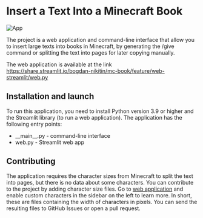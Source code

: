 # Insert a Text Into a Minecraft Book

![App](https://image.prntscr.com/image/yomD0cFGRwuXYlT46Ow5BQ.png)

The project is a web application and command-line interface that allow you to 
insert large texts into books in Minecraft, by generating the /give command or 
splitting the text into pages for later copying manually.

The web application is available at the link 
https://share.streamlit.io/bogdan-nikitin/mc-book/feature/web-streamlit/web.py

## Installation and launch

To run this application, you need to install Python version 3.9 or higher and 
the Streamlit library (to run a web application). The application has the 
following entry points:
* \_\_main__.py - command-line interface
* web.py - Streamlit web app

## Contributing

The application requires the character sizes from Minecraft to split the text 
into pages, but there is no data about some characters. You can contribute to 
the project by adding character size files. Go to [web application](https://share.streamlit.io/bogdan-nikitin/mc-book/feature/web-streamlit/web.py)
and enable custom characters in the sidebar on the left to learn more. In 
short, these are files containing the width of characters in pixels. You can 
send the resulting files to GitHub Issues or open a pull request.